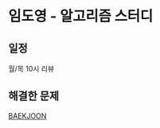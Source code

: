 # 임도영 - 알고리즘 스터디
## 일정
월/목 10시 리뷰

## 해결한 문제
[BAEKJOON](https://www.acmicpc.net/problemset?user=dyim0403&user_solved=1) <br />

